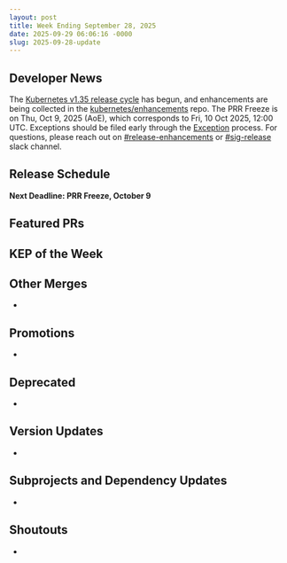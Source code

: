 ```yaml
---
layout: post
title: Week Ending September 28, 2025
date: 2025-09-29 06:06:16 -0000
slug: 2025-09-28-update
---
```


## Developer News

The [Kubernetes v1.35 release cycle](https://groups.google.com/a/kubernetes.io/g/dev/c/hizLqlYYZks) has begun, and enhancements are being collected in the [kubernetes/enhancements](https://github.com/kubernetes/enhancements) repo. The PRR Freeze is on Thu, Oct 9, 2025 (AoE), which corresponds to Fri, 10 Oct 2025, 12:00 UTC. Exceptions should be filed early through the [Exception](https://github.com/kubernetes/sig-release/tree/master/releases/release-1.35#exceptions) process. For questions, please reach out on [#release-enhancements](https://app.slack.com/client/T09NY5SBT/C02BY55KV7E) or [#sig-release](https://app.slack.com/client/T09NY5SBT/C2C40FMNF) slack channel.


## Release Schedule

**Next Deadline: PRR Freeze, October 9**


## Featured PRs


## KEP of the Week


## Other Merges

*

## Promotions

*

## Deprecated

*

## Version Updates

*

## Subprojects and Dependency Updates

*

## Shoutouts

* 
